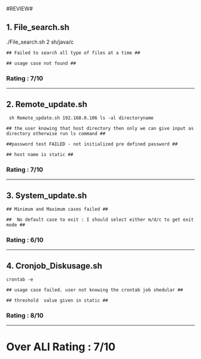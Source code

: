 #REVIEW#

## 1. File_search.sh ##

  	
   ./File_search.sh 2 sh/java/c  

	## Failed to search all type of files at a time ##
	
	## usage case not found ##
### Rating : 7/10 ###
-----------------------------------------------------------------------------------

## 2. Remote_update.sh ##

	 sh Remote_update.sh 192.168.0.106 ls -al directoryname 
	
	## the user knowing that host directory then only we can give input as directory otherwise run ls command ##
	
	##password test FAILED - not initialized pre defined password ##
	
	## host name is static ##

### Rating : 7/10 ###
-----------------------------------------------------------------------------------

## 3. System_update.sh ##


	## Minimum and Maximum cases failed ##

	##  No default case to exit : I should select either m/d/c to get exit mode ##

### Rating : 6/10 ###
-----------------------------------------------------------------------------------

## 4. Cronjob_Diskusage.sh ##
	
	crontab -e

	## usage case failed. user not knowing the crontab job shedular ##

	## threshold  value given in static ##

### Rating : 8/10 ###
-----------------------------------------------------------------------------------


# Over ALl Rating : 7/10 #



